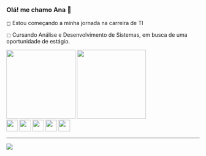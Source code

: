 ### Olá! me chamo Ana 👋

<div>
  <p>◻ Estou começando a minha jornada na carreira de TI</p>
  <p>◻ Cursando Análise e Desenvolvimento de Sistemas, em busca de uma oportunidade de estágio.</p>
  <div>
    <a href=""></a>
    <img height="180em" src="https://github-readme-stats.vercel.app/api?username=anacristinademoura&show_icons=true&theme=tokyonight" />
    <img height="180em" src="https://github-readme-stats.vercel.app/api/top-langs/?username=anacristinademoura&layout-compact&langs-count=16&theme=tokyonight" />
  </div>
</div>

<div>
  <img height="30em" src="https://cdn.jsdelivr.net/gh/devicons/devicon/icons/html5/html5-plain.svg" />
  <img height="30em" src="https://cdn.jsdelivr.net/gh/devicons/devicon/icons/css3/css3-plain.svg" />
  <img height="30em" src="https://cdn.jsdelivr.net/gh/devicons/devicon/icons/javascript/javascript-original.svg" />
  <img height="30em" src="https://cdn.jsdelivr.net/gh/devicons/devicon/icons/react/react-original.svg" />
  <img height="30em" src="https://cdn.jsdelivr.net/gh/devicons/devicon/icons/python/python-original.svg" />
</div>


<hr>

<div>
  <a href="https://www.linkedin.com/in/anacristinadmoura/" target="_blank"><img src="https://img.shields.io/badge/LinkedIn-0077B5?style=for-the-badge&logo=linkedin&logoColor=white"></a>
</div>
